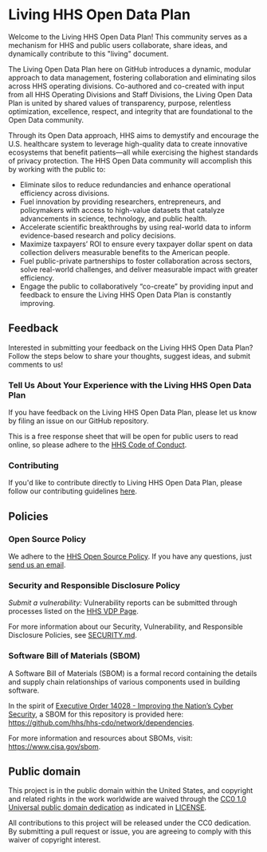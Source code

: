 # Living HHS Open Data Plan
Welcome to the Living HHS Open Data Plan! This community serves as a mechanism for HHS and public users collaborate, share ideas, and dynamically contribute to this "living" 
document.  

The Living Open Data Plan here on GitHub introduces a dynamic, modular approach to data management, fostering collaboration and eliminating silos across HHS operating 
divisions. Co-authored and co-created with input from all HHS Operating Divisions and Staff Divisions, the Living Open Data Plan is united by shared values of transparency, 
purpose, relentless optimization, excellence, respect, and integrity that are foundational to the Open Data community.  

Through its Open Data approach, HHS aims to demystify and encourage the U.S. healthcare system to leverage high-quality data to create innovative ecosystems that benefit 
patients—all while exercising the highest standards of privacy protection. The HHS Open Data community will accomplish this by working with the public to:

* Eliminate silos to reduce redundancies and enhance operational efficiency across divisions.
* Fuel innovation by providing researchers, entrepreneurs, and policymakers with access to high-value datasets that catalyze advancements in science, technology, and public
  health.
* Accelerate scientific breakthroughs by using real-world data to inform evidence-based research and policy decisions. 
* Maximize taxpayers’ ROI to ensure every taxpayer dollar spent on data collection delivers measurable benefits to the American people. 
* Fuel public-private partnerships to foster collaboration across sectors, solve real-world challenges, and deliver measurable impact with greater efficiency. 
* Engage the public to collaboratively “co-create” by providing input and feedback to ensure the Living HHS Open Data Plan is constantly improving.

## Feedback

Interested in submitting your feedback on the Living HHS Open Data Plan? Follow the steps below to share your thoughts, suggest ideas, and submit comments to us!

### Tell Us About Your Experience with the Living HHS Open Data Plan

If you have feedback on the Living HHS Open Data Plan, please let us know by filing an issue on our GitHub repository.  

This is a free response sheet that will be open for public users to read online, so please adhere to the [HHS Code of Conduct](CODE_OF_CONDUCT.md).

### Contributing

If you'd like to contribute directly to Living HHS Open Data Plan, please follow our contributing guidelines [here](CONTRIBUTING.md).

## Policies

### Open Source Policy

We adhere to the [HHS Open Source
Policy](https://www.hhs.gov/sites/default/files/hhs-open-gov-plan-v4-2016.pdf). If you have any
questions, just [send us an email](mailto:cdo@hhs.gov).

### Security and Responsible Disclosure Policy

_Submit a vulnerability:_ Vulnerability reports can be submitted through processes listed on the [HHS VDP Page](https://www.hhs.gov/vulnerability-disclosure-policy/index.html). 

For more information about our Security, Vulnerability, and Responsible Disclosure Policies, see [SECURITY.md](SECURITY.md).

### Software Bill of Materials (SBOM)

A Software Bill of Materials (SBOM) is a formal record containing the details and supply chain relationships of various components used in building software.

In the spirit of [Executive Order 14028 - Improving the Nation’s Cyber Security](https://www.gsa.gov/technology/it-contract-vehicles-and-purchasing-programs/information-technology-category/it-security/executive-order-14028), a SBOM for this repository is provided here: https://github.com/hhs/hhs-cdo/network/dependencies.

For more information and resources about SBOMs, visit: https://www.cisa.gov/sbom.

## Public domain

This project is in the public domain within the United States, and copyright and related rights in the work worldwide are waived through the [CC0 1.0 Universal public domain dedication](https://creativecommons.org/publicdomain/zero/1.0/) as indicated in [LICENSE](LICENSE).

All contributions to this project will be released under the CC0 dedication. By submitting a pull request or issue, you are agreeing to comply with this waiver of copyright interest.
